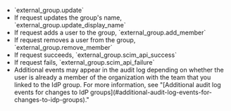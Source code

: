 <ul><li>`external_group.update`</li><li>If request updates the group's name, `external_group.update_display_name`</li><li>If request adds a user to the group, `external_group.add_member`</li><li>If request removes a user from the group, `external_group.remove_member`</li><li>If request succeeds, `external_group.scim_api_success`</li><li>If request fails, `external_group.scim_api_failure`</li><li>Additional events may appear in the audit log depending on whether the user is already a member of the organization with the team that you linked to the IdP group. For more information, see "[Additional audit log events for changes to IdP groups](#additional-audit-log-events-for-changes-to-idp-groups)."</li></ul>
